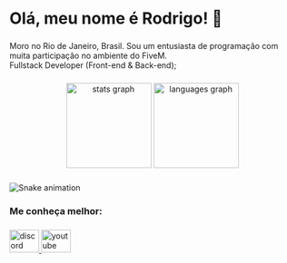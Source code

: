 <h1 align="left">Olá, meu nome é Rodrigo! 👋</h1>

###

<p align="left">Moro no Rio de Janeiro, Brasil. Sou um entusiasta de programação com muita participação no ambiente do FiveM.<br>Fullstack Developer (Front-end & Back-end);</p>

###

<div align="center">
  <img src="https://github-readme-stats.vercel.app/api?hide_title=false&hide_rank=false&show_icons=true&include_all_commits=true&count_private=true&disable_animations=false&theme=dracula&locale=pt-br&hide_border=false&username=TheCarioca" height="150" alt="stats graph"  />
  <img src="https://github-readme-stats.vercel.app/api/top-langs?locale=pt-br&hide_title=false&layout=compact&card_width=320&langs_count=5&theme=dracula&hide_border=false&username=TheCarioca" height="150" alt="languages graph"  />
</div>

###

<img href="https://raw.githubusercontent.com/TheCarioca/TheCarioca/blob/output/snake.svg" alt="Snake animation" />

###

<h3 align="left">Me conheça melhor:</h3>

###

<div align="left">
  <a href="https://discord.gg/78sERGaWQm" target="_blank">
    <img src="https://raw.githubusercontent.com/maurodesouza/profile-readme-generator/master/src/assets/icons/social/discord/default.svg" width="52" height="40" alt="discord logo"  />
  </a>
  <a href="https://www.youtube.com/channel/UCQ5dcjYYyVjY3A_fQrBTBJA" target="_blank">
    <img src="https://raw.githubusercontent.com/maurodesouza/profile-readme-generator/master/src/assets/icons/social/youtube/default.svg" width="52" height="40" alt="youtube logo"  />
  </a>
</div>

###
